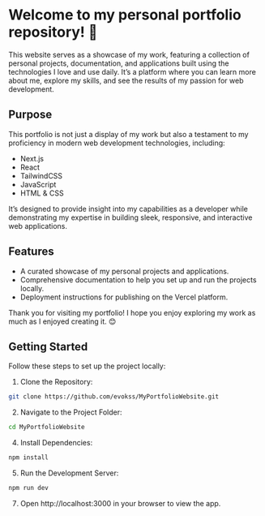 # Welcome to my personal portfolio repository! 🎉

This website serves as a showcase of my work, featuring a collection of personal projects, documentation, and applications built using the technologies I love and use daily. It’s a platform where you can learn more about me, explore my skills, and see the results of my passion for web development.

## Purpose
This portfolio is not just a display of my work but also a testament to my proficiency in modern web development technologies, including:

- Next.js
- React
- TailwindCSS
- JavaScript
- HTML & CSS

It’s designed to provide insight into my capabilities as a developer while demonstrating my expertise in building sleek, responsive, and interactive web applications.

## Features

- A curated showcase of my personal projects and applications.
- Comprehensive documentation to help you set up and run the projects locally.
- Deployment instructions for publishing on the Vercel platform.

Thank you for visiting my portfolio! I hope you enjoy exploring my work as much as I enjoyed creating it. 😊

## Getting Started
Follow these steps to set up the project locally:

1. Clone the Repository: </br>
```bash
git clone https://github.com/evokss/MyPortfolioWebsite.git
```

2. Navigate to the Project Folder: </br>
```bash
cd MyPortfolioWebsite
```

4. Install Dependencies: </br>
```bash
npm install
```

5. Run the Development Server: </br>
```bash
npm run dev
```

7. Open http://localhost:3000 in your browser to view the app.
